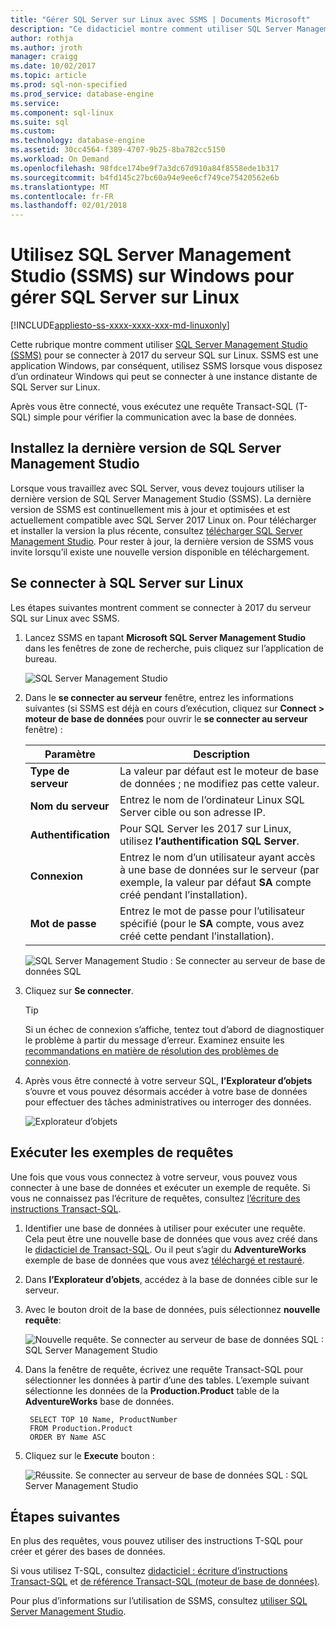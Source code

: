 ```yaml
---
title: "Gérer SQL Server sur Linux avec SSMS | Documents Microsoft"
description: "Ce didacticiel montre comment utiliser SQL Server Management Studio sur Windows pour se connecter à SQL Server en cours d’exécution sur Linux."
author: rothja
ms.author: jroth
manager: craigg
ms.date: 10/02/2017
ms.topic: article
ms.prod: sql-non-specified
ms.prod_service: database-engine
ms.service: 
ms.component: sql-linux
ms.suite: sql
ms.custom: 
ms.technology: database-engine
ms.assetid: 30cc4564-f389-4707-9b25-8ba782cc5150
ms.workload: On Demand
ms.openlocfilehash: 98fdce174be9f7a3dc67d910a84f8558ede1b317
ms.sourcegitcommit: b4fd145c27bc60a94e9ee6cf749ce75420562e6b
ms.translationtype: MT
ms.contentlocale: fr-FR
ms.lasthandoff: 02/01/2018
---
```

# <a name="use-sql-server-management-studio-ssms-on-windows-to-manage-sql-server-on-linux"></a>Utilisez SQL Server Management Studio (SSMS) sur Windows pour gérer SQL Server sur Linux

[!INCLUDE[appliesto-ss-xxxx-xxxx-xxx-md-linuxonly](../includes/appliesto-ss-xxxx-xxxx-xxx-md-linuxonly.md)]

Cette rubrique montre comment utiliser [SQL Server Management Studio (SSMS)](../ssms/download-sql-server-management-studio-ssms.md) pour se connecter à 2017 du serveur SQL sur Linux. SSMS est une application Windows, par conséquent, utilisez SSMS lorsque vous disposez d’un ordinateur Windows qui peut se connecter à une instance distante de SQL Server sur Linux.

Après vous être connecté, vous exécutez une requête Transact-SQL (T-SQL) simple pour vérifier la communication avec la base de données.

## <a name="install-the-newest-version-of-sql-server-management-studio"></a>Installez la dernière version de SQL Server Management Studio

Lorsque vous travaillez avec SQL Server, vous devez toujours utiliser la dernière version de SQL Server Management Studio (SSMS). La dernière version de SSMS est continuellement mis à jour et optimisées et est actuellement compatible avec SQL Server 2017 Linux on. Pour télécharger et installer la version la plus récente, consultez [télécharger SQL Server Management Studio](../ssms/download-sql-server-management-studio-ssms.md). Pour rester à jour, la dernière version de SSMS vous invite lorsqu’il existe une nouvelle version disponible en téléchargement. 

## <a name="connect-to-sql-server-on-linux"></a>Se connecter à SQL Server sur Linux

Les étapes suivantes montrent comment se connecter à 2017 du serveur SQL sur Linux avec SSMS.

1. Lancez SSMS en tapant **Microsoft SQL Server Management Studio** dans les fenêtres de zone de recherche, puis cliquez sur l’application de bureau.

    ![SQL Server Management Studio](./media/sql-server-linux-develop-use-ssms/ssms.png)

2. Dans le **se connecter au serveur** fenêtre, entrez les informations suivantes (si SSMS est déjà en cours d’exécution, cliquez sur **Connect > moteur de base de données** pour ouvrir le **se connecter au serveur** fenêtre) :

   | Paramètre |  Description |
   |-----|-----|
   | **Type de serveur** | La valeur par défaut est le moteur de base de données ; ne modifiez pas cette valeur. |
   | **Nom du serveur** | Entrez le nom de l’ordinateur Linux SQL Server cible ou son adresse IP. |
   | **Authentification** | Pour SQL Server les 2017 sur Linux, utilisez **l’authentification SQL Server**. |
   | **Connexion** | Entrez le nom d’un utilisateur ayant accès à une base de données sur le serveur (par exemple, la valeur par défaut **SA** compte créé pendant l’installation). |
   | **Mot de passe** | Entrez le mot de passe pour l’utilisateur spécifié (pour le **SA** compte, vous avez créé cette pendant l’installation). |

    ![SQL Server Management Studio : Se connecter au serveur de base de données SQL](./media/sql-server-linux-develop-use-ssms/connect.png)

3. Cliquez sur **Se connecter**.

    > [!TIP]
    > Si un échec de connexion s’affiche, tentez tout d’abord de diagnostiquer le problème à partir du message d’erreur. Examinez ensuite les [recommandations en matière de résolution des problèmes de connexion](sql-server-linux-troubleshooting-guide.md#connection).
 
5. Après vous être connecté à votre serveur SQL, **l’Explorateur d’objets** s’ouvre et vous pouvez désormais accéder à votre base de données pour effectuer des tâches administratives ou interroger des données.
 
     ![Explorateur d’objets](./media/sql-server-linux-develop-use-ssms/object-explorer.png)
     
## <a name="run-sample-queries"></a>Exécuter les exemples de requêtes

Une fois que vous vous connectez à votre serveur, vous pouvez vous connecter à une base de données et exécuter un exemple de requête. Si vous ne connaissez pas l’écriture de requêtes, consultez [l’écriture des instructions Transact-SQL](../t-sql/tutorial-writing-transact-sql-statements.md).

1. Identifier une base de données à utiliser pour exécuter une requête. Cela peut être une nouvelle base de données que vous avez créé dans le [didacticiel de Transact-SQL](../t-sql/tutorial-writing-transact-sql-statements.md). Ou il peut s’agir du **AdventureWorks** exemple de base de données que vous avez [téléchargé et restauré](sql-server-linux-migrate-restore-database.md).
2. Dans **l’Explorateur d’objets**, accédez à la base de données cible sur le serveur.
2. Avec le bouton droit de la base de données, puis sélectionnez **nouvelle requête**:

    ![Nouvelle requête. Se connecter au serveur de base de données SQL : SQL Server Management Studio](./media/sql-server-linux-develop-use-ssms/new-query.png)

3. Dans la fenêtre de requête, écrivez une requête Transact-SQL pour sélectionner les données à partir d’une des tables. L’exemple suivant sélectionne les données de la **Production.Product** table de la **AdventureWorks** base de données.

        SELECT TOP 10 Name, ProductNumber
        FROM Production.Product
        ORDER BY Name ASC

4. Cliquez sur le **Execute** bouton :

    ![Réussite. Se connecter au serveur de base de données SQL : SQL Server Management Studio](./media/sql-server-linux-develop-use-ssms/execute-query.png)

## <a name="next-steps"></a>Étapes suivantes

En plus des requêtes, vous pouvez utiliser des instructions T-SQL pour créer et gérer des bases de données.

Si vous utilisez T-SQL, consultez [didacticiel : écriture d’instructions Transact-SQL](../t-sql/tutorial-writing-transact-sql-statements.md) et [de référence Transact-SQL (moteur de base de données)](https://msdn.microsoft.com/library/bb510741.aspx).

Pour plus d’informations sur l’utilisation de SSMS, consultez [utiliser SQL Server Management Studio](https://msdn.microsoft.com/library/ms174173.aspx).
